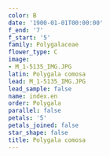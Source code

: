 ```yaml
---
color: B
date: '1900-01-01T00:00:00'
f_end: '7'
f_start: '5'
family: Polygalaceae
flower_type: C
image:
- M_1-5135_IMG.JPG
latin: Polygala comosa
lead: M_1-5135_IMG.JPG
lead_sample: false
name: index.en
order: Polygala
parallel: false
petals: '5'
petals_joined: false
star_shape: false
title: Polygala comosa
---
```

